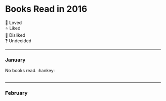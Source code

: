 <h1>Books Read in 2016</h1>

:star2: Loved <br>
:star: Liked <br>
:hankey: Disliked <br>
:question: Undecided<br>
<hr>
<h3>January</h3>
No books read. :hankey:
<br><br>
<hr>
<h3>February</h3>
